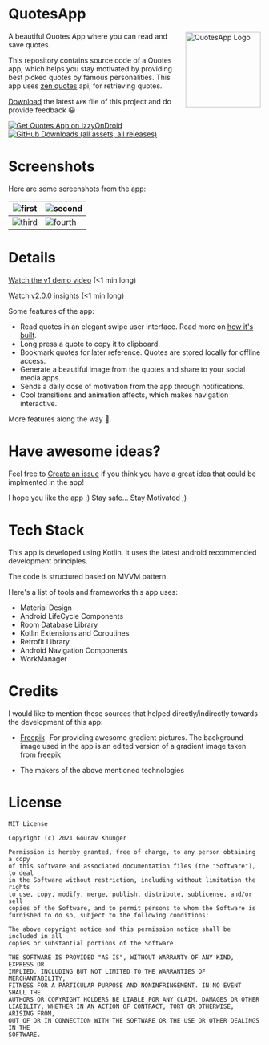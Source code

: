 # QuotesApp

<img alt = "QuotesApp Logo" src="https://raw.githubusercontent.com/gouravkhunger/QuotesApp/main/images/logo.png" height="150px" width="150px" align="right"/>

A beautiful Quotes App where you can read and save quotes.

This repository contains source code of a Quotes app, which helps you stay motivated by providing best picked quotes by famous personalities. This app uses [zen quotes](https://zenquotes.io) api, for retrieving quotes.

[Download][github] the latest `APK` file of this project and do provide feedback 😀

[![Get Quotes App on IzzyOnDroid](https://img.shields.io/endpoint?url=https://apt.izzysoft.de/fdroid/api/v1/shield/com.github.gouravkhunger.quotesapp)][izzysoft]
[![GitHub Downloads (all assets, all releases)](https://img.shields.io/github/downloads/gouravkhunger/quotesapp/total)][github]

[izzysoft]: https://apt.izzysoft.de/fdroid/index/apk/com.github.gouravkhunger.quotesapp
[github]: https://github.com/gouravkhunger/QuotesApp/releases/latest

# Screenshots
Here are some screenshots from the app:

| ![first](https://raw.githubusercontent.com/gouravkhunger/QuotesApp/main/images/one.png)   | ![second](https://raw.githubusercontent.com/gouravkhunger/QuotesApp/main/images/two.png)  |
|---------------------------------|---------------------------------|
| ![third](https://raw.githubusercontent.com/gouravkhunger/QuotesApp/main/images/three.png) | ![fourth](https://raw.githubusercontent.com/gouravkhunger/QuotesApp/main/images/four.png) |

# Details
[Watch the v1 demo video](https://youtu.be/9Kl6WDmTK8g) (<1 min long)

[Watch v2.0.0 insights](https://youtu.be/LSr1D_D1vEA) (<1 min long)

Some features of the app:

- Read quotes in an elegant swipe user interface. Read more on [how it's built](https://genicsblog.com/swipe-animation-on-a-cardview-android).
- Long press a quote to copy it to clipboard.
- Bookmark quotes for later reference. Quotes are stored locally for offline access.
- Generate a beautiful image from the quotes and share to your social media apps.
- Sends a daily dose of motivation from the app through notifications.
- Cool transitions and animation affects, which makes navigation interactive.

More features along the way 🚀.

# Have awesome ideas?
Feel free to [Create an issue](https://github.com/gouravkhunger/QuotesApp/issues/new)
if you think you have a great idea that could be implmented in the app!

I hope you like the app :)
Stay safe... Stay Motivated ;)

# Tech Stack
This app is developed using Kotlin. It uses the latest android recommended development principles.

The code is structured based on MVVM pattern.

Here's a list of tools and frameworks this app uses:

- Material Design
- Android LifeCycle Components
- Room Database Library
- Kotlin Extensions and Coroutines
- Retrofit Library
- Android Navigation Components
- WorkManager

# Credits
I would like to mention these sources that helped directly/indirectly towards
the development of this app:

- <a href="http://www.freepik.com">Freepik</a>- For providing awesome gradient pictures.
The background image used in the app is an edited version of a gradient image taken from freepik
  
- The makers of the above mentioned technologies

# License

```
MIT License

Copyright (c) 2021 Gourav Khunger

Permission is hereby granted, free of charge, to any person obtaining a copy
of this software and associated documentation files (the "Software"), to deal
in the Software without restriction, including without limitation the rights
to use, copy, modify, merge, publish, distribute, sublicense, and/or sell
copies of the Software, and to permit persons to whom the Software is
furnished to do so, subject to the following conditions:

The above copyright notice and this permission notice shall be included in all
copies or substantial portions of the Software.

THE SOFTWARE IS PROVIDED "AS IS", WITHOUT WARRANTY OF ANY KIND, EXPRESS OR
IMPLIED, INCLUDING BUT NOT LIMITED TO THE WARRANTIES OF MERCHANTABILITY,
FITNESS FOR A PARTICULAR PURPOSE AND NONINFRINGEMENT. IN NO EVENT SHALL THE
AUTHORS OR COPYRIGHT HOLDERS BE LIABLE FOR ANY CLAIM, DAMAGES OR OTHER
LIABILITY, WHETHER IN AN ACTION OF CONTRACT, TORT OR OTHERWISE, ARISING FROM,
OUT OF OR IN CONNECTION WITH THE SOFTWARE OR THE USE OR OTHER DEALINGS IN THE
SOFTWARE.
```
